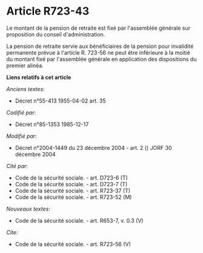 # Article R723-43

Le montant de la pension de retraite est fixé par l'assemblée générale sur proposition du conseil d'administration. 

La pension de retraite servie aux bénéficiaires de la pension pour invalidité permanente prévue à l'article R. 723-56 ne peut
être inférieure à la moitié du montant fixé par l'assemblée générale en application des dispositions du premier alinéa.

**Liens relatifs à cet article**

_Anciens textes_:

  - Décret n°55-413 1955-04-02 art. 35

_Codifié par_:

  - Décret n°85-1353 1985-12-17

_Modifié par_:

  - Décret n°2004-1449 du 23 décembre 2004 - art. 2 () JORF 30 décembre 2004

_Cité par_:

  - Code de la sécurité sociale. - art. D723-6 (T)
  - Code de la sécurité sociale. - art. D723-7 (T)
  - Code de la sécurité sociale. - art. R723-37 (T)
  - Code de la sécurité sociale. - art. R723-52 (M)

_Nouveaux textes_:

  - Code de la sécurité sociale. - art. R653-7, v. 0.3 (V)

_Cite_:

  - Code de la sécurité sociale. - art. R723-56 (V)

